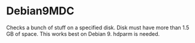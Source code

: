 # Debian9MDC
Checks a bunch of stuff on a specified disk.
Disk must have more than 1.5 GB of space. 
This works best on Debian 9.
hdparm is needed.

